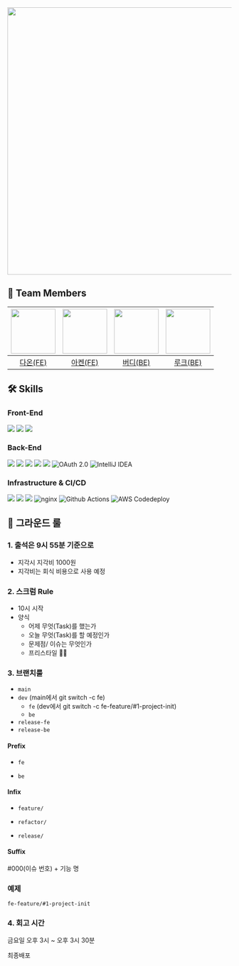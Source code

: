 
 <img src="https://github.com/second-hand-team06/second-hand/assets/115435784/adcf994c-cd7a-4e40-a9f0-b61fc6dc433d" width="600px" />

## 👥 Team Members

 | <img src="https://github.com/second-hand-team06/second-hand/assets/115215178/61eef2ff-612f-4bf7-8b7a-eb18cc01da71" width="100px" /> | <img src="https://github.com/second-hand-team06/second-hand/assets/115215178/d658882c-ca90-49b7-b921-8d95a139f325" width="100px" /> | <img src="https://github.com/second-hand-team06/second-hand/assets/115215178/b77dcc42-989e-464f-bcc5-80bd62da2f07" width="100px" /> | <img src="https://github.com/second-hand-team06/second-hand/assets/115215178/3eba9049-9627-499b-a538-c9db0a818f02" width="100px" /> |
| :---: | :---: | :---: | :---: |
| [다온(FE)](https://github.com/saseungg) | [아켄(FE)](https://github.com/yousooa) | [버디(BE)](https://github.com/birdieHyun) | [루크(BE)](https://github.com/acceptor-gyu) |

          
## 🛠 Skills

### Front-End
<img src="https://img.shields.io/badge/React-61DAFB?style=flat&logo=React&logoColor=white"/> <img src="https://img.shields.io/badge/javascript-F7DF1E?style=flat&logo=JavaScript&logoColor=white"/> <img src="https://img.shields.io/badge/Styled Components-DB7093?style=flat&logo=styled-components&logoColor=white"/>

### Back-End

<img src="https://img.shields.io/badge/Java-007396?style=flat&logo=java&logoColor=white"/> <img src="https://img.shields.io/badge/Gradle-02303A?style=flat&logo=Gradle&logoColor=white"/> <img src="https://img.shields.io/badge/SpringBoot-6DB33F?style=flat&logo=SpringBoot&logoColor=white"/> <img src="https://img.shields.io/badge/Spring%20Data%20JPA-03EF62?style=flat"/> <img src="https://img.shields.io/badge/MySQL-4479A1?style=flat&logo=MySQL&logoColor=white"/> ![OAuth 2.0](https://img.shields.io/badge/OAuth-EB5424?style=flat) ![IntelliJ IDEA](https://img.shields.io/badge/-IntelliJ%20IDEA-FF3850?style=flat&logo=IntelliJ%20IDEA&logoColor=white)

### Infrastructure & CI/CD

<img src="https://img.shields.io/badge/AWS%20EC2-FA7343?style=flat&logo=amazonec2&logoColor=white"/> <img src="https://img.shields.io/badge/AWS%20RDS-red?style=flat&logo=amazonrds&logoColor=white"/> <img src="https://img.shields.io/badge/AWS%20S3-569A31?style=flat&logo=amazons3&logoColor=white"/> 
![nginx](https://img.shields.io/badge/nginx-009639?style=flat&logo=nginx&logoColor=white)
![Github Actions](https://img.shields.io/badge/Github%20Actions-2088FF?style=flat&logo=GithubActions&logoColor=white)
![AWS Codedeploy](https://img.shields.io/badge/AWS%20Codedeploy-yellowgreen?style=flat)


## 📜 그라운드 룰

### 1. 출석은 9시 55분 기준으로

- 지각시 지각비 1000원
- 지각비는 회식 비용으로 사용 예정

### 2.  스크럼 Rule

- 10시 시작
- 양식
    - 어제 무엇(Task)를 했는가
    - 오늘 무엇(Task)를 할 예정인가
    - 문제점/ 이슈는 무엇인가
    - 프리스타일 🙅‍♂️

### 3. 브랜치룰

- `main`
- `dev` (main에서 git switch -c fe)
    - `fe` (dev에서 git switch -c fe-feature/#1-project-init)
    - `be`
- `release-fe`
- `release-be`


#### Prefix

- `fe`

- `be`

#### Infix

- `feature/`

- `refactor/`

- `release/`

#### Suffix

#000(이슈 번호) + 기능 명

### 예제

`fe-feature/#1-project-init`


### 4. 회고 시간

금요일 오후 3시 ~ 오후 3시 30분

최종배포